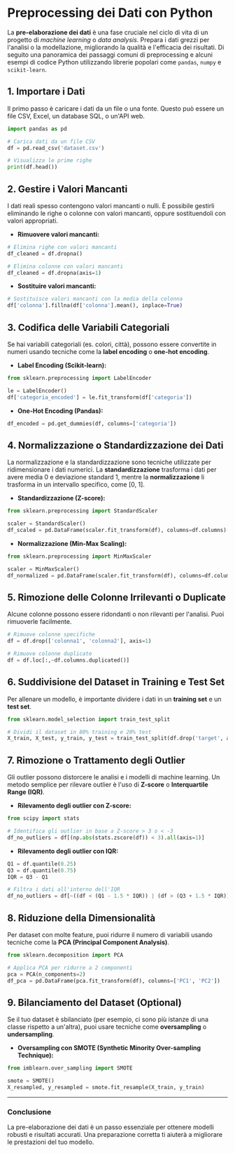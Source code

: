
# Preprocessing dei Dati con Python

La **pre-elaborazione dei dati** è una fase cruciale nel ciclo di vita di un progetto di *machine learning* o *data analysis*. Prepara i dati grezzi per l'analisi o la modellazione, migliorando la qualità e l'efficacia dei risultati. Di seguito una panoramica dei passaggi comuni di preprocessing e alcuni esempi di codice Python utilizzando librerie popolari come `pandas`, `numpy` e `scikit-learn`.

## 1. Importare i Dati
Il primo passo è caricare i dati da un file o una fonte. Questo può essere un file CSV, Excel, un database SQL, o un'API web.

```python
import pandas as pd

# Carica dati da un file CSV
df = pd.read_csv('dataset.csv')

# Visualizza le prime righe
print(df.head())
```

## 2. Gestire i Valori Mancanti
I dati reali spesso contengono valori mancanti o nulli. È possibile gestirli eliminando le righe o colonne con valori mancanti, oppure sostituendoli con valori appropriati.

- **Rimuovere valori mancanti:**
```python
# Elimina righe con valori mancanti
df_cleaned = df.dropna()

# Elimina colonne con valori mancanti
df_cleaned = df.dropna(axis=1)
```

- **Sostituire valori mancanti:**
```python
# Sostituisce valori mancanti con la media della colonna
df['colonna'].fillna(df['colonna'].mean(), inplace=True)
```

## 3. Codifica delle Variabili Categoriali
Se hai variabili categoriali (es. colori, città), possono essere convertite in numeri usando tecniche come la **label encoding** o **one-hot encoding**.

- **Label Encoding (Scikit-learn):**
```python
from sklearn.preprocessing import LabelEncoder

le = LabelEncoder()
df['categoria_encoded'] = le.fit_transform(df['categoria'])
```

- **One-Hot Encoding (Pandas):**
```python
df_encoded = pd.get_dummies(df, columns=['categoria'])
```

## 4. Normalizzazione o Standardizzazione dei Dati
La normalizzazione e la standardizzazione sono tecniche utilizzate per ridimensionare i dati numerici. La **standardizzazione** trasforma i dati per avere media 0 e deviazione standard 1, mentre la **normalizzazione** li trasforma in un intervallo specifico, come [0, 1].

- **Standardizzazione (Z-score):**
```python
from sklearn.preprocessing import StandardScaler

scaler = StandardScaler()
df_scaled = pd.DataFrame(scaler.fit_transform(df), columns=df.columns)
```

- **Normalizzazione (Min-Max Scaling):**
```python
from sklearn.preprocessing import MinMaxScaler

scaler = MinMaxScaler()
df_normalized = pd.DataFrame(scaler.fit_transform(df), columns=df.columns)
```

## 5. Rimozione delle Colonne Irrilevanti o Duplicate
Alcune colonne possono essere ridondanti o non rilevanti per l'analisi. Puoi rimuoverle facilmente.

```python
# Rimuove colonne specifiche
df = df.drop(['colonna1', 'colonna2'], axis=1)

# Rimuove colonne duplicate
df = df.loc[:,~df.columns.duplicated()]
```

## 6. Suddivisione del Dataset in Training e Test Set
Per allenare un modello, è importante dividere i dati in un **training set** e un **test set**.

```python
from sklearn.model_selection import train_test_split

# Dividi il dataset in 80% training e 20% test
X_train, X_test, y_train, y_test = train_test_split(df.drop('target', axis=1), df['target'], test_size=0.2, random_state=42)
```

## 7. Rimozione o Trattamento degli Outlier
Gli outlier possono distorcere le analisi e i modelli di machine learning. Un metodo semplice per rilevare outlier è l'uso di **Z-score** o **Interquartile Range (IQR)**.

- **Rilevamento degli outlier con Z-score:**
```python
from scipy import stats

# Identifica gli outlier in base a Z-score > 3 o < -3
df_no_outliers = df[(np.abs(stats.zscore(df)) < 3).all(axis=1)]
```

- **Rilevamento degli outlier con IQR:**
```python
Q1 = df.quantile(0.25)
Q3 = df.quantile(0.75)
IQR = Q3 - Q1

# Filtra i dati all'interno dell'IQR
df_no_outliers = df[~((df < (Q1 - 1.5 * IQR)) | (df > (Q3 + 1.5 * IQR))).any(axis=1)]
```

## 8. Riduzione della Dimensionalità
Per dataset con molte feature, puoi ridurre il numero di variabili usando tecniche come la **PCA (Principal Component Analysis)**.

```python
from sklearn.decomposition import PCA

# Applica PCA per ridurre a 2 componenti
pca = PCA(n_components=2)
df_pca = pd.DataFrame(pca.fit_transform(df), columns=['PC1', 'PC2'])
```

## 9. Bilanciamento del Dataset (Optional)
Se il tuo dataset è sbilanciato (per esempio, ci sono più istanze di una classe rispetto a un'altra), puoi usare tecniche come **oversampling** o **undersampling**.

- **Oversampling con SMOTE (Synthetic Minority Over-sampling Technique):**
```python
from imblearn.over_sampling import SMOTE

smote = SMOTE()
X_resampled, y_resampled = smote.fit_resample(X_train, y_train)
```

---

### Conclusione
La pre-elaborazione dei dati è un passo essenziale per ottenere modelli robusti e risultati accurati. Una preparazione corretta ti aiuterà a migliorare le prestazioni del tuo modello.
